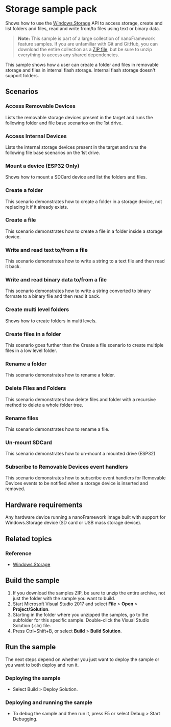 # Storage sample pack

Shows how to use the [Windows.Storage](http://docs.nanoframework.net/api/Windows.Storage.html) API to access storage, create and list folders and files, read and write from/to files using text or binary data.

> **Note:** This sample is part of a large collection of nanoFramework feature samples.
> If you are unfamiliar with Git and GitHub, you can download the entire collection as a
> [ZIP file](https://github.com/nanoframework/Samples/archive/master.zip), but be
> sure to unzip everything to access any shared dependencies.
<!-- For more info on working with the ZIP file, 
> the samples collection, and GitHub, see [Get the UWP samples from GitHub](https://aka.ms/ovu2uq). 
> For more samples, see the [Samples portal](https://aka.ms/winsamples) on the Windows Dev Center.  -->

This sample shows how a user can create a folder and files in removable storage and files in internal flash storage.
Internal flash storage doesn't support folders.

## Scenarios

### Access Removable Devices

Lists the removable storage devices present in the target and runs the following folder and file base scenarios on the 1st drive.

### Access Internal Devices

Lists the internal storage devices present in the target and runs the following file base scenarios on the 1st drive.

### Mount a device (ESP32 Only)

Shows how to mount a SDCard device and list the folders and files.

### Create a folder

This scenario demonstrates how to create a folder in a storage device, not replacing it if it already exists.

### Create a file

This scenario demonstrates how to create a file in a folder inside a storage device.

### Write and read text to/from a file

This scenario demonstrates how to write a string to a text file and then read it back.

### Write and read binary data to/from a file

This scenario demonstrates how to write a string converted to binary formate to a binary file and then read it back.

### Create multi level folders

Shows how to create folders in multi levels.

### Create files in a folder

This scenario goes further than the Create a file scenario to create multiple files in a low level folder.

### Rename a folder

This scenario demonstrates how to rename a folder.

### Delete FIles and Folders

This scenario demonstrates how delete files and folder with a recursive method to delete a whole folder tree.

### Rename files

This scenario demonstrates how to rename a file.

### Un-mount SDCard

This scenario demonstrates how to un-mount a mounted drive (ESP32)

### Subscribe to Removable Devices event handlers

This scenario demonstrates how to subscribe event handlers for Removable Devices events to be notified when a storage device is inserted and removed.

## Hardware requirements

Any hardware device running a nanoFramework image built with support for Windows.Storage device (SD card or USB mass storage device).

## Related topics

### Reference

- [Windows.Storage](http://docs.nanoframework.net/api/Windows.Storage.html)

## Build the sample

1. If you download the samples ZIP, be sure to unzip the entire archive, not just the folder with the sample you want to build. 
2. Start Microsoft Visual Studio 2017 and select **File** \> **Open** \> **Project/Solution**.
3. Starting in the folder where you unzipped the samples, go to the subfolder for this specific sample. Double-click the Visual Studio Solution (.sln) file.
4. Press Ctrl+Shift+B, or select **Build** \> **Build Solution**.

## Run the sample

The next steps depend on whether you just want to deploy the sample or you want to both deploy and run it.

### Deploying the sample

- Select Build > Deploy Solution.

### Deploying and running the sample

- To debug the sample and then run it, press F5 or select Debug >  Start Debugging.

